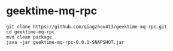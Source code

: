 # geektime-mq-rpc

```
git clone https://github.com/qingzhou413/geektime-mq-rpc.git
cd geektime-mq-rpc
mvn clean package
java -jar geektime-mq-rpc-0.0.1-SNAPSHOT.jar
```